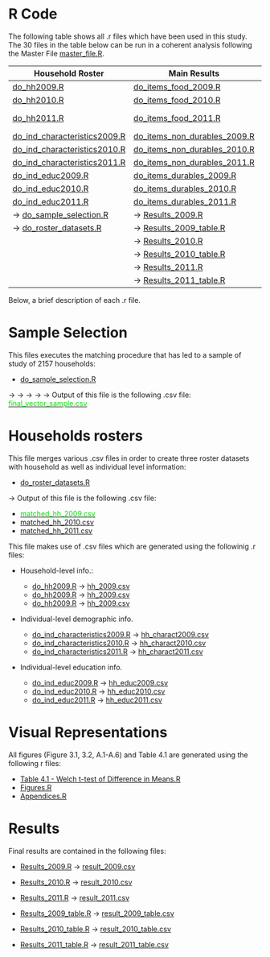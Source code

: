 # R Code

The following table shows all .r files which have been used in this study. The 30 files in the table below can be run in a coherent analysis following the Master File <a href="master_file.R">master_file.R</a>.

| Household Roster  | Main Results | Visual Representations
| ------------- | ------------- | ------------- |
| <a href="do_hh2009.R">do_hh2009.R</a>   | <a href="do_items_food_2009.R">do_items_food_2009.R</a>  | <a href="Figures.R">Figures.R</a>
| <a href="do_hh2010.R">do_hh2010.R</a>   | <a href="do_items_food_2010.R">do_items_food_2010.R</a>   |  <a href="Appendices.R">Appendices.R</a>
| <a href="do_hh2011.R">do_hh2011.R</a>   | <a href="do_items_food_2011.R">do_items_food_2011.R</a>   | <a href="Table 4.1 - Welch t-test of Difference in Means.R">Table 4.1 - Welch t-test of Difference in Means.R</a>
| <a href="do_ind_characteristics2009.R">do_ind_characteristics2009.R</a>   | <a href="do_items_non_durables_2009.R">do_items_non_durables_2009.R</a>  | <a href="Extra_panel_analysis_changes.R">Extra_panel_analysis_changes.R</a>
| <a href="do_ind_characteristics2010.R">do_ind_characteristics2010.R</a>   | <a href="do_items_non_durables_2010.R">do_items_non_durables_2010.R</a>  |
| <a href="do_ind_characteristics2011.R">do_ind_characteristics2011.R</a>   | <a href="do_items_non_durables_2011.R">do_items_non_durables_2011.R</a>  |
| <a href="do_ind_educ2009.R">do_ind_educ2009.R</a>   | <a href="do_items_durables_2009.R">do_items_durables_2009.R</a>  |
| <a href="do_ind_educ2010.R">do_ind_educ2010.R</a>   | <a href="do_items_durables_2010.R">do_items_durables_2010.R</a>  |
| <a href="do_ind_educ2011.R">do_ind_educ2011.R</a>   | <a href="do_items_durables_2011.R">do_items_durables_2011.R</a>  | 
| &#8594; <a href="do_sample_selection.R">do_sample_selection.R</a> | &#8594; <a href="Results_2009.R">Results_2009.R</a>  | 
| &#8594; <a href="do_roster_datasets.R">do_roster_datasets.R</a> | &#8594; <a href="Results_2009_table.R">Results_2009_table.R</a>  | 
| | &#8594; <a href="Results_2010.R">Results_2010.R</a>  | 
| | &#8594; <a href="Results_2010_table.R">Results_2010_table.R</a>  | 
| | &#8594; <a href="Results_2011.R">Results_2011.R</a>  | 
| | &#8594; <a href="Results_2011_table.R">Results_2011_table.R</a>  | 


Below, a brief description of each .r file.

# Sample Selection
This files executes the matching procedure that has led to a sample of study of 2157 households: 

* <a href="do_sample_selection.R">do_sample_selection.R</a>


&#8594; &#8594; &#8594; &#8594; &#8594; Output of this file is the following .csv file: <a href="https://github.com/andreasalem/LSMS-ISA-Uganda-Study/blob/main/data_clean/final_vector_sample.csv"><font color="01DF01">final_vector_sample.csv</font></a>



# Households rosters
This file merges various .csv files in order to create three roster datasets with household as well as individual level information:

* <a href="do_roster_datasets.R">do_roster_datasets.R</a>


&#8594; Output of this file is the following .csv file: 

* <a href="https://github.com/andreasalem/LSMS-ISA-Uganda-Study/blob/main/data_clean/matched_hh_2009.csv"><font color="01DF01">matched_hh_2009.csv</font></a>
* <a href="https://github.com/andreasalem/LSMS-ISA-Uganda-Study/blob/main/data_clean/matched_hh_2010.csv">matched_hh_2010.csv</a>
* <a href="https://github.com/andreasalem/LSMS-ISA-Uganda-Study/blob/main/data_clean/matched_hh_2011.csv">matched_hh_2011.csv</a>


This file makes use of .csv files which are generated using the followinig .r files: 


* Household-level info.:
  * <a href="do_hh2009.R">do_hh2009.R</a> &#8594;  <a href="hh_2009.csv">hh_2009.csv</a>
  * <a href="do_hh2010.R">do_hh2009.R</a> &#8594;  <a href="hh_2010.csv">hh_2009.csv</a>
  * <a href="do_hh2011.R">do_hh2009.R</a> &#8594;  <a href="hh_2011.csv">hh_2009.csv</a>

* Individual-level demographic info. 
  * <a href="do_ind_characteristics2009.R">do_ind_characteristics2009.R</a> &#8594; <a href="hh_charact2009.csv">hh_charact2009.csv</a>
  * <a href="do_ind_characteristics2010.R">do_ind_characteristics2010.R</a> &#8594; <a href="hh_charact2010.csv">hh_charact2010.csv</a>
  * <a href="do_ind_characteristics2011.R">do_ind_characteristics2011.R</a> &#8594; <a href="hh_charact2011.csv">hh_charact2011.csv</a>
 
* Individual-level education info. 
  *  <a href="do_ind_educ2009.R">do_ind_educ2009.R</a> &#8594; <a href="hh_educ2009.csv">hh_educ2009.csv</a>
  *  <a href="do_ind_educ2010.R">do_ind_educ2010.R</a> &#8594; <a href="hh_educ2010.csv">hh_educ2010.csv</a>
  *  <a href="do_ind_educ2011.R">do_ind_educ2011.R</a> &#8594; <a href="hh_educ2011.csv">hh_educ2011.csv</a>





# Visual Representations
All figures (Figure 3.1, 3.2, A.1-A.6) and Table 4.1 are generated using the following r files:

* <a href="Table 4.1 - Welch t-test of Difference in Means.R">Table 4.1 - Welch t-test of Difference in Means.R</a>
* <a href="Figures.R">Figures.R</a>
* <a href="Appendices.R">Appendices.R</a>


# Results

Final results are contained in the following files:

 *  <a href="Results_2009.R">Results_2009.R</a> &#8594; <a href="https://github.com/andreasalem/LSMS-ISA-Uganda-Study/blob/main/data_clean/result_2009.csv">result_2009.csv</a>
 *  <a href="Results_2010.R">Results_2010.R</a> &#8594; <a href="https://github.com/andreasalem/LSMS-ISA-Uganda-Study/blob/main/data_clean/result_2010.csv">result_2010.csv</a>
 *  <a href="Results_2011.R">Results_2011.R</a> &#8594; <a href="https://github.com/andreasalem/LSMS-ISA-Uganda-Study/blob/main/data_clean/result_2011.csv">result_2011.csv</a>

 *  <a href="Results_2009_table.R">Results_2009_table.R</a> &#8594; <a href="https://github.com/andreasalem/LSMS-ISA-Uganda-Study/blob/main/data_clean/result_2009_table.csv">result_2009_table.csv</a>
 *  <a href="Results_2010_table.R">Results_2010_table.R</a> &#8594; <a href="https://github.com/andreasalem/LSMS-ISA-Uganda-Study/blob/main/data_clean/result_2010_table.csv">result_2010_table.csv</a>
 *  <a href="Results_2011_table.R">Results_2011_table.R</a> &#8594; <a href="https://github.com/andreasalem/LSMS-ISA-Uganda-Study/blob/main/data_clean/result_2011_table.csv">result_2011_table.csv</a>



